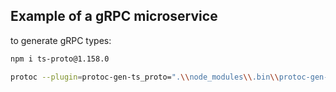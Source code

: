 ## Example of a gRPC microservice

to generate gRPC types:

```bash
npm i ts-proto@1.158.0

protoc --plugin=protoc-gen-ts_proto=".\\node_modules\\.bin\\protoc-gen-ts_proto.cmd" --ts_proto_out=./ --ts_proto_opt=nestJs=true ./src/proto/users.proto
```
